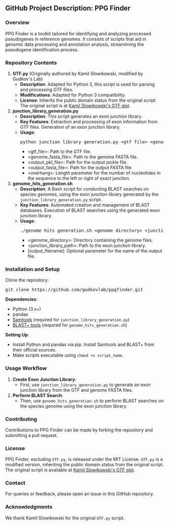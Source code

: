 <h2>GitHub Project Description: PPG Finder</h2>

<h3>Overview</h3>
<p>PPG Finder is a toolkit tailored for identifying and analyzing processed pseudogenes in reference genomes. It consists of scripts that aid in genomic data processing and annotation analysis, streamlining the pseudogene identification process.</p>

<h3>Repository Contents</h3>
<ol>
    <li><strong>GTF.py</strong> (Originally authored by Kamil Slowikowski, modified by Gudkov's Lab)
        <ul>
            <li><strong>Description</strong>: Adapted for Python 3, this script is used for parsing and processing GTF files.</li>
            <li><strong>Modifications</strong>: Adapted for Python 3 compatibility.</li>
            <li><strong>License</strong>: Inherits the public domain status from the original script. The original script is at <a href="https://gist.github.com/slowkow/8101481">Kamil Slowikowski's GTF gist</a>.</li>
        </ul>
    </li>
    <li><strong>junction_library_generation.py</strong>
        <ul>
            <li><strong>Description</strong>: This script generates an exon junction library.</li>
            <li><strong>Key Features</strong>: Extraction and processing of exon information from GTF files. Generation of an exon junction library.</li>
            <li><strong>Usage</strong>: 
                <pre>python junction_library_generation.py &lt;gtf_file&gt; &lt;genome_fasta_file&gt; &lt;output_pkl_file&gt; &lt;output_fasta_file&gt; &lt;overhang&gt;</pre>
                <ul>
                    <li>&lt;gtf_file&gt;: Path to the GTF file.</li>
                    <li>&lt;genome_fasta_file&gt;: Path to the genome FASTA file.</li>
                    <li>&lt;output_pkl_file&gt;: Path for the output pickle file.</li>
                    <li>&lt;output_fasta_file&gt;: Path for the output FASTA file.</li>
                    <li>&lt;overhang&gt;: Length parameter for the number of nucleotides in the sequence to the left or right of exact junction.</li>
                </ul>
            </li>
        </ul>
    </li>
    <li><strong>genome_hits_generation.sh</strong>
        <ul>
            <li><strong>Description</strong>: A Bash script for conducting BLAST searches on species genomes, using the exon junction library generated by the <code>junction_library_generation.py</code> script.</li>
            <li><strong>Key Features</strong>: Automated creation and management of BLAST databases. Execution of BLAST searches using the generated exon junction library.</li>
            <li><strong>Usage</strong>:
                <pre>./genome_hits_generation.sh &lt;genome_directory&gt; &lt;junction_library_path&gt; [output_filename]</pre>
                <ul>
                    <li>&lt;genome_directory&gt;: Directory containing the genome files.</li>
                    <li>&lt;junction_library_path&gt;: Path to the exon junction library.</li>
                    <li>[output_filename]: Optional parameter for the name of the output file.</li>
                </ul>
            </li>
        </ul>
    </li>
</ol>

<h3>Installation and Setup</h3>
<p>Clone the repository:</p>
<pre>git clone https://github.com/gudkovlab/ppgfinder.git</pre>
<p><strong>Dependencies</strong>:</p>
<ul>
    <li>Python (3.x+)</li>
    <li>pandas</li>
    <li><a href="https://www.htslib.org/">Samtools</a> (required for <code>junction_library_generation.py</code>)</li>
    <li><a href="https://blast.ncbi.nlm.nih.gov/doc/blast-help/downloadblastdata.html">BLAST+ tools</a> (required for <code>genome_hits_generation.sh</code>)</li>
</ul>
<p><strong>Setting Up</strong>:</p>
<ul>
    <li>Install Python and pandas via pip. Install Samtools and BLAST+ from their official sources.</li>
    <li>Make scripts executable using <code>chmod +x script_name</code>.</li>
</ul>

<h3>Usage Workflow</h3>
<ol>
    <li><strong>Create Exon Junction Library</strong>:
        <ul>
            <li>First, use <code>junction_library_generation.py</code> to generate an exon junction library from the GTF and genome FASTA files.</li>
        </ul>
    </li>
    <li><strong>Perform BLAST Search</strong>:
        <ul>
            <li>Then, use <code>genome_hits_generation.sh</code> to perform BLAST searches on the species genome using the exon junction library.</li>
        </ul>
    </li>
</ol>

<h3>Contributing</h3>
<p>Contributions to PPG Finder can be made by forking the repository and submitting a pull request.</p>

<h3>License</h3>
<p>PPG Finder, excluding <code>GTF.py</code>, is released under the MIT License. <code>GTF.py</code> is a modified version, inheriting the public domain status from the original script. The original script is available at <a href="https://gist.github.com/slowkow/8101481">Kamil Slowikowski's GTF gist</a>.</p>

<h3>Contact</h3>
<p>For queries or feedback, please open an issue in this GitHub repository.</p>

<h3>Acknowledgments</h3>
<p>We thank Kamil Slowikowski for the original <code>GTF.py</code> script.</p>
